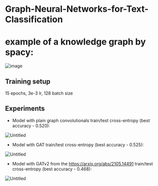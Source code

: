 # Graph-Neural-Networks-for-Text-Classification

# example of a knowledge graph by spacy:

![image](https://github.com/user-attachments/assets/163bac63-128a-4a95-8929-fa38480d332d)


## Training setup
15 epochs, 3e-3 lr,  128 batch size


## Experiments

- Model with plain graph convolutionals train/test cross-entropy (best accuracy - 0.520):

![Untitled](https://github.com/user-attachments/assets/db8828b8-ab19-4708-83d8-580253d6c6b1)


- Model with GAT train/test cross-entropy (best accuracy - 0.525):

![Untitled](https://github.com/user-attachments/assets/c84b1f3e-5055-41f0-916e-b13ad2eedb9b)


- Model with GATv2 from the https://arxiv.org/abs/2105.14491 train/test cross-entropy (best accuracy - 0.468):

![Untitled](https://github.com/user-attachments/assets/070236b5-9d70-4053-bc73-3d62034296d9)
